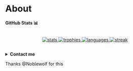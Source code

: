 # About

<summary><b>GitHub Stats 📊</b></summary><br/>
<p align="center">
   <a href="https://github.com/ramanveerji"> <img src="https://github-readme-stats.vercel.app/api?username=ramanveerji&show_icons=true&theme=radical&no-frame=true&hide_border=true&cache_seconds=1800&count_private=true&include_all_commits=true&custom_title=My+GitHub+Stats" alt="stats" /> </a>
   <a href="https://github.com/ramanveerji"> <img src="https://github-profile-trophy.vercel.app/?username=ramanveerji&theme=radical&no-frame=true&cache_seconds=1800" alt="trophies" /> </a>
   <a href="https://github.com/ramanveerji"> <img src="https://github-readme-stats.vercel.app/api/top-langs/?username=ramanveerji&layout=compact&theme=radical&no-bg=true&hide_border=true&cache_seconds=1800" alt="languages" /> </a>
   <a href="https://github.com/ramanveerji"> <img src="https://github-readme-streak-stats.herokuapp.com/?user=ramanveerji&theme=radical&no-frame=true&no-bg=true&hide_border=true&cache_seconds=1800" alt="streak" /> </a>
</p>

##
<details>
    <summary><b>Contact me</b></summary><br/>

[![Telegram Badge](https://img.shields.io/badge/-ramanveerji-1ca0f1?style=for-the-badge&logo=telegram&logoColor=white)](https://t.me/ramanveerji)
</details>

Thanks @Noblewolf for this
